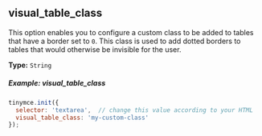 ## visual_table_class

This option enables you to configure a custom class to be added to tables that have a border set to `0`. This class is used to add dotted borders to tables that would otherwise be invisible for the user.

**Type:** `String`

##### Example: visual_table_class

```js
tinymce.init({
  selector: 'textarea',  // change this value according to your HTML
  visual_table_class: 'my-custom-class'
});
```
